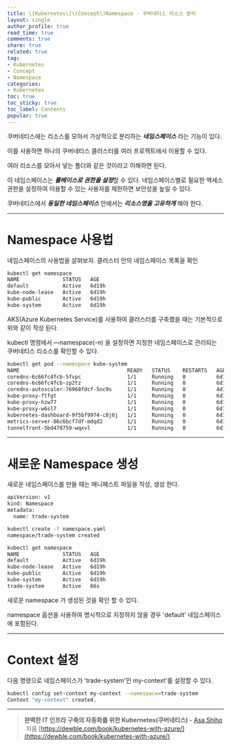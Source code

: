 ```yaml
---
title: \[Kubernetes\]\(Concept\)Namespace - 쿠버네티스 리소스 분리
layout: single
author_profile: true
read_time: true
comments: true
share: true
related: true
tag:
- Kubernetes
- Concept
- Namespace
categories:
- Kubernetes
toc: true
toc_sticky: true
toc_label: Contents
popular: true
---
```

쿠버네티스에는 리소스를 모아서 가상적으로 분리하는 ***네임스페이스*** 라는 기능이 있다. 

이를 사용하면 하나의 쿠버네티스 클러스터를 여러 프로젝트에서 이용할 수 있다. 

여러 리소스를 모아서 넣는 폴더와 같은 것이라고 이해하면 된다.

이 네임스페이스는 ***롤베이스로 권한을 설정***할 수 있다. 네임스페이스별로 필요한 액세스 권한을 설정하여 이용할 수 있는 사용자를 제한하면 보안성을 높일 수 있다.

쿠버네티스에서 ***동일한 네임스페이스*** 안에서는 ***리소스명을 고유하게*** 해야 한다.

---

# Namespace 사용법

네임스페이스의 사용법을 살펴보자. 클러스터 안의 네임스페이스 목록을 확인

```bash
kubectl get namespace
NAME              STATUS   AGE
default           Active   6d19h
kube-node-lease   Active   6d19h
kube-public       Active   6d19h
kube-system       Active   6d19h
```

AKS(Azure Kubernetes Service)를 사용하여 클러스터를 구축했을 때는 기본적으로 위와 같이 작성 된다.

kubectl 명령에서 —namespace(-n) 을 설정하면 지정한 네임스페이스로 관리되는 쿠버네티스 리소스를 확인할 수 있다.

```bash
kubectl get pod --namespace kube-system
NAME                                   READY   STATUS    RESTARTS   AGE
coredns-6c66fc4fcb-5fvpc               1/1     Running   0          6d19h
coredns-6c66fc4fcb-zp2tz               1/1     Running   0          6d19h
coredns-autoscaler-76968fdcf-5nc9s     1/1     Running   0          4d15h
kube-proxy-ftfgt                       1/1     Running   0          6d19h
kube-proxy-hzw77                       1/1     Running   0          6d19h
kube-proxy-w6sl7                       1/1     Running   0          6d19h
kubernetes-dashboard-9f5bf9974-c8j6j   1/1     Running   0          6d19h
metrics-server-86c6bcf7df-mdqd2        1/1     Running   0          6d19h
tunnelfront-5bd478759-wqxvl            1/1     Running   0          6d19h
```

---

# 새로운 Namespace 생성

새로운 네임스페이스를 만들 때는 매니페스트 파일을 작성, 생성 한다.

```bash
apiVersion: v1
kind: Namespace
metadata:
  name: trade-system
```

```bash
kubectl create -f namespace.yaml 
namespace/trade-system created

kubectl get namespace      
NAME              STATUS   AGE
default           Active   6d19h
kube-node-lease   Active   6d19h
kube-public       Active   6d19h
kube-system       Active   6d19h
trade-system      Active   66s
```

새로운 namespace 가 생성된 것을 확인 할 수 있다.

namespace 옵션을 사용하여 명시적으로 지정하지 않을 경우 'default' 네임스페이스에 포함된다.

---

# Context 설정

다음 명령으로 네임스페이스가 'trade-system'인 my-context'를 설정할 수 있다.

```bash
kubectl config set-context my-context --namespace=trade-system
Context "my-context" created.
```

---

> **완벽한 IT 인프라 구축의 자동화를 위한 Kubernetes(쿠버네티스) -** [Asa Shiho](http://www.kyobobook.co.kr/product/detailViewKor.laf?ejkGb=KOR&mallGb=KOR&barcode=9788956748412&orderClick=LAG&Kc=#)
 지음
[https://dewble.com/book/kubernetes-with-azure/](https://dewble.com/book/kubernetes-with-azure/)
> 